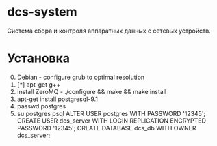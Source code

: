 dcs-system
==========

Система сбора и контроля аппаратных данных с сетевых устройств.

Установка
==========

0. Debian - configure grub to optimal resolution
1. [*] apt-get g++
2. install ZeroMQ - ./configure && make && make install
3. apt-get install postgresql-9.1
4. passwd postgres
5. su postgres
       psql
       ALTER USER postgres WITH PASSWORD '12345';
       CREATE USER dcs_server WITH LOGIN REPLICATION ENCRYPTED PASSWORD '12345';
       CREATE DATABASE dcs_db WITH OWNER dcs_server;
